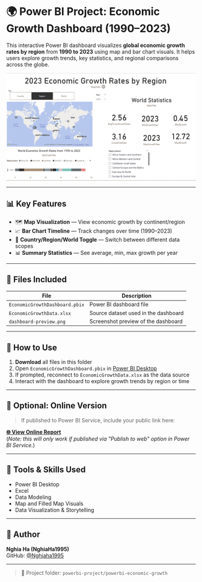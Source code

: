 # 🌍 Power BI Project: Economic Growth Dashboard (1990–2023)

This interactive Power BI dashboard visualizes **global economic growth rates by region** from **1990 to 2023** using map and bar chart visuals. It helps users explore growth trends, key statistics, and regional comparisons across the globe.

![Dashboard Preview](dashboard-preview.png)

---

## 📊 Key Features

- 🗺️ **Map Visualization** — View economic growth by continent/region
- 📈 **Bar Chart Timeline** — Track changes over time (1990–2023)
- 📌 **Country/Region/World Toggle** — Switch between different data scopes
- 📊 **Summary Statistics** — See average, min, max growth per year

---

## 📂 Files Included

| File | Description |
|------|-------------|
| `EconomicGrowthDashboard.pbix` | Power BI dashboard file |
| `EconomicGrowthData.xlsx` | Source dataset used in the dashboard |
| `dashboard-preview.png` | Screenshot preview of the dashboard |

---

## 🚀 How to Use

1. **Download** all files in this folder
2. Open `EconomicGrowthDashboard.pbix` in [Power BI Desktop](https://powerbi.microsoft.com/desktop)
3. If prompted, reconnect to `EconomicGrowthData.xlsx` as the data source
4. Interact with the dashboard to explore growth trends by region or time

---

## 🔗 Optional: Online Version

> If published to Power BI Service, include your public link here:

**[🌐 View Online Report](https://app.powerbi.com/view?r=your-report-id)**  
(*Note: this will only work if published via "Publish to web" option in Power BI Service.*)

---

## 🧠 Tools & Skills Used

- Power BI Desktop
- Excel
- Data Modeling
- Map and Filled Map Visuals
- Data Visualization & Storytelling

---

## 📌 Author

**Nghia Ha (NghiaHa1995)**  
GitHub: [@Nghiaha1995](https://github.com/Nghiaha1995)

---

> 📁 Project folder: `powerbi-project/powerbi-economic-growth`

